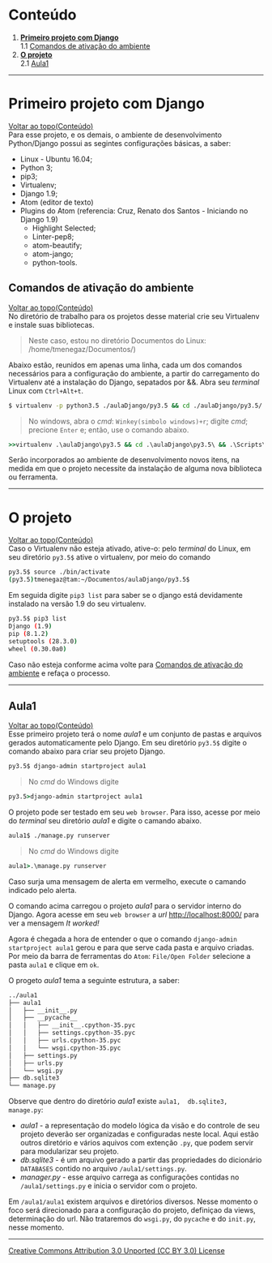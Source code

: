 # Conteúdo

1. **[Primeiro projeto com Django](#primeiro-projeto-com-django)**  
1.1 [Comandos de ativação do ambiente](#comandos-de-ativação-do-ambiente)  
2. **[O projeto](#o-projeto)**  
2.1 [Aula1](#aula1)  

---

# Primeiro projeto com Django
[Voltar ao topo(Conteúdo)](#conteúdo)   
Para esse projeto, e os demais, o ambiente de desenvolvimento Python/Django possui as segintes configurações básicas, a saber:
- Linux - Ubuntu 16.04;
- Python 3;
- pip3;
- Virtualenv;
- Django 1.9;
- Atom (editor de texto)
- Plugins do  Atom (referencia: Cruz, Renato dos Santos - Iniciando no Django 1.9)
    - Highlight Selected;
    - Linter-pep8;
    - atom-beautify;
    - atom-jango;
    - python-tools.

## Comandos de ativação do ambiente
[Voltar ao topo(Conteúdo)](#conteúdo)   
No diretório de trabalho para os projetos desse material crie seu Virtualenv e instale suas bibliotecas.
> Neste caso, estou no diretório Documentos do Linux: /home/tmenegaz/Documentos/)

Abaixo estão, reunidos em apenas uma linha, cada um dos comandos necessários para a configuração do ambiente, a partir do carregamento do Virtualenv até a instalação do Django, sepatados por &&.
Abra seu _terminal_ Linux com ```Ctrl+Alt+t```.
```sh
$ virtualenv -p python3.5 ./aulaDjango/py3.5 && cd ./aulaDjango/py3.5/ && source ./bin/activate && pip3 install -U pip && pip3 install django==1.9
```

> No windows, abra o _cmd_: ```Winkey(simbolo windows)+r```; digite _cmd_; precione ```Enter``` e; então, use o comando abaixo.
```cmd
>>virtualenv .\aulaDjango\py3.5 && cd .\aulaDjango\py3.5\ && .\Scripts\activate.bat && pip install -U pip && pip install django==1.9
```

Serão incorporados ao ambiente de desenvolvimento novos itens, na medida em que o projeto necessite da instalação de alguma nova biblioteca ou ferramenta.

---

# O projeto
[Voltar ao topo(Conteúdo)](#conteúdo)  
Caso o Virtualenv não esteja ativado, ative-o: pelo _terminal_ do Linux, em seu diretório ```py3.5$``` ative o virtualenv,  por meio do comando
```sh
py3.5$ source ./bin/activate
(py3.5)tmenegaz@tam:~/Documentos/aulaDjango/py3.5$
```
Em seguida digite ```pip3 list``` para saber se o django está devidamente instalado na versão 1.9 do seu virtualenv.
```sh
py3.5$ pip3 list
Django (1.9)
pip (8.1.2)
setuptools (28.3.0)
wheel (0.30.0a0)
```
Caso não esteja conforme acima volte para [Comandos de ativação do ambiente](#comandos-de-ativação-do-ambiente)  e refaça o processo.

---

## Aula1
[Voltar ao topo(Conteúdo)](#conteúdo)  
Esse primeiro projeto terá o nome _aula1_ e um conjunto de pastas e arquivos gerados automaticamente pelo Django. Em seu diretório ```py3.5$``` digite o comando abaixo para criar seu projeto Django.
```sh
py3.5$ django-admin startproject aula1
```
> No _cmd_ do Windows digite
```cmd
py3.5>django-admin startproject aula1
```

O projeto pode ser testado em seu ```web browser```. Para isso, acesse por meio do _terminal_ seu diretório _aula1_ e digite o camando abaixo.
```sh
aula1$ ./manage.py runserver
```
> No _cmd_ do Windows digite
```cmd
aula1>.\manage.py runserver
```
Caso surja uma mensagem de alerta em vermelho, execute o camando indicado pelo alerta.

O comando acima carregou o projeto _aula1_ para o servidor interno do Django. Agora acesse em seu ```web browser``` a _url_ [http://localhost:8000/](http://127.0.0.1:8000/) para ver a mensagem _It worked!_

Agora é chegada a hora de entender o que o comando ```django-admin startproject aula1``` gerou e para que serve cada pasta e arquivo criadas. Por meio da barra de ferramentas do ```Atom```: ```File/Open Folder``` selecione a pasta ```aula1``` e clique em ```ok```.

O progeto _aula1_ tema a seguinte estrutura, a saber:
```sh
../aula1
├── aula1
│   ├── __init__.py
│   ├── __pycache__
│   │   ├── __init__.cpython-35.pyc
│   │   ├── settings.cpython-35.pyc
│   │   ├── urls.cpython-35.pyc
│   │   └── wsgi.cpython-35.pyc
│   ├── settings.py
│   ├── urls.py
│   └── wsgi.py
├── db.sqlite3
└── manage.py
```

Observe que dentro do diretório _aula1_ existe ```aula1,  db.sqlite3,  manage.py```:

- _aula1_  - a representação do modelo lógica da visão e do controle de seu projeto deverão ser organizadas e configuradas neste local. Aqui estão outros diretório e vários aquivos com extenção ```.py```, que podem servir para modularizar seu projeto.
- _db.sqlite3_ - é um arquivo gerado a partir das propriedades do dicionário ```DATABASES``` contido no arquivo ```/aula1/settings.py```.
- _manager.py_ - esse arquivo carrega as configurações contidas no ```/aula1/settings.py``` e inicia o servidor com o projeto.

Em ```/aula1/aula1``` existem arquivos e diretórios diversos. Nesse momento o foco será direcionado  para a configuração do projeto, definiçao da views, determinação do url. Não trataremos do ```wsgi.py```, do ```pycache``` e do ```init.py```, nesse momento.


---

[Creative Commons Attribution 3.0 Unported (CC BY 3.0) License](http://creativecommons.org/licenses/by/3.0/)
